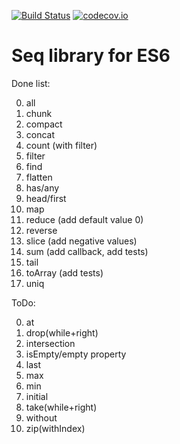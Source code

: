[![Build Status](https://travis-ci.org/krikus/es6seq.svg?branch=master)](https://travis-ci.org/krikus/es6seq)
[![codecov.io](http://codecov.io/github/krikus/es6seq/coverage.svg?branch=master)](http://codecov.io/github/krikus/es6seq?branch=master)


# Seq library for ES6

Done list:

0. all
0. chunk
0. compact
0. concat
0. count (with filter)
0. filter
0. find
0. flatten
0. has/any
0. head/first
0. map
0. reduce (add default value 0)
0. reverse
0. slice (add negative values)
0. sum (add callback, add tests)
0. tail
0. toArray (add tests)
0. uniq

ToDo:

0. at
0. drop(while+right)
0. intersection
0. isEmpty/empty property
0. last
0. max
0. min
0. initial
0. take(while+right)
0. without
0. zip(withIndex)
